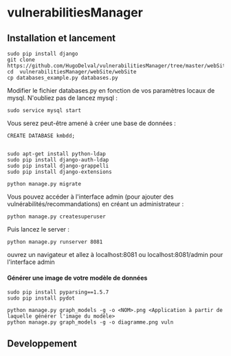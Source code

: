 # vulnerabilitiesManager

## Installation et lancement

	sudo pip install django
	git clone https://github.com/HugoDelval/vulnerabilitiesManager/tree/master/webSite/vuln
	cd  vulnerabilitiesManager/webSite/webSite
	cp databases_example.py databases.py

Modifier le fichier databases.py en fonction de vos paramètres locaux de mysql.
N'oubliez pas de lancez mysql :

	sudo service mysql start

Vous serez peut-être amené à créer une base de données :

	CREATE DATABASE kmbdd;


	sudo apt-get install python-ldap
	sudo pip install django-auth-ldap
	sudo pip install django-grappelli
	sudo pip install django-extensions

	python manage.py migrate

Vous pouvez accéder à l'interface admin (pour ajouter des vulnérabilités/recommandations) en créant un administrateur :

	python manage.py createsuperuser

Puis lancez le server :

	python manage.py runserver 8081

ouvrez un navigateur et allez à localhost:8081 ou localhost:8081/admin pour l'interface admin

#### Générer une image de votre modèle de données

	sudo pip install pyparsing==1.5.7
	sudo pip install pydot

	python manage.py graph_models -g -o <NOM>.png <Application à partir de laquelle générer l'image du modèle>
	python manage.py graph_models -g -o diagramme.png vuln


## Developpement


